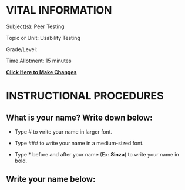# VITAL INFORMATION
Subject(s): Peer Testing

Topic or Unit: Usability Testing

Grade/Level: 	

Time Allotment:	 15 minutes

[**Click Here to Make Changes**](https://github.com/BotDevLLC/BotDevCurriculum/edit/master/test_curriculum.md)

# INSTRUCTIONAL PROCEDURES 
  ## What is your name? Write down below:
  
 - Type # to write your name in larger font.
 
 - Type ### to write your name in a medium-sized font.
 
 - Type * before and after your name (Ex: **Sinza**) to write your name in bold.
  
 ## Write your name below:
 
  
  

